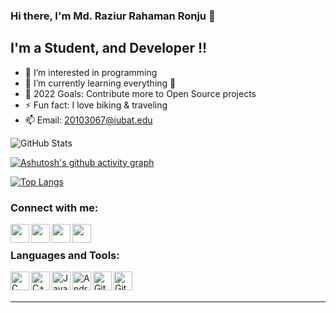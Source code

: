 ### Hi there, I'm Md. Raziur Rahaman Ronju 👋
## I'm a Student, and Developer !!

- 👀 I’m interested in programming
- 🌱 I’m currently learning everything 🤣
- 🥅 2022 Goals: Contribute more to Open Source projects
- ⚡ Fun fact: I love biking & traveling
- 📫 Email: 20103067@iubat.edu

![GitHub Stats](https://github-readme-stats.vercel.app/api?username=Raziur306&theme=radical)



[![Ashutosh's github activity graph](https://activity-graph.herokuapp.com/graph?username=Raziur306&custom_title=Raziur%20Rahamans%20Ronju's%20a%20Contribution%20Graph&hide_border=true&theme=react-dark)](https://github.com/Raziur306/github-readme-activity-graph)




[![Top Langs](https://github-readme-stats.vercel.app/api/top-langs/?username=Raziur306&layout=compact&theme=dark)](https://github.com/Raziur306/github-readme-stats)
### Connect with me:

[<img align="left"   width="30px" src="https://img.icons8.com/nolan/64/facebook-new.png"/>][facebook]
[<img align="left"   width="30px" src="https://img.icons8.com/nolan/64/twitter.png" />][twitter]
[<img align="left"   width="30px" src="https://img.icons8.com/nolan/64/linkedin.png" />][linkedin]
[<img align="left"   width="30px" src="https://img.icons8.com/nolan/96/instagram-new.png" />][instagram]

<br />

### Languages and Tools:
<img clickable="false" align="left" alt="C" width="30px" src="https://img.icons8.com/color/48/000000/c-programming.png"/>
<img align="left" alt="C++" width="30px" src="https://img.icons8.com/color/48/000000/c-plus-plus-logo.png"/>
<img align="left" alt="Java" width="30px" src="https://img.icons8.com/color/64/000000/java-coffee-cup-logo.png"/>
<img align="left" alt="Android App Development" width="30px" src="https://img.icons8.com/fluent/48/000000/android-os.png"/>
<img align="left" alt="Git" width="30px" src="https://img.icons8.com/color/48/000000/git.png"/>
<img align="left" alt="Github" width="30px" src="https://img.icons8.com/dusk/48/000000/github.png"/>
<br />
<br />

---
[twitter]: https://twitter.com/RaziurRahaman01 
[facebook]: https://fb.com/raziur.rahman01
[instagram]: https://instagram.com/codeSTACKr
[linkedin]: https://linkedin.com/in/codeSTACKr

